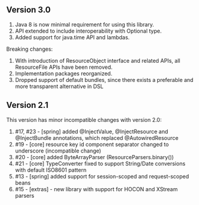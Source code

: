 Version 3.0
-----------
1. Java 8 is now minimal requirement for using this library.
2. API extended to include interoperability with Optional type.
3. Added support for java.time API and lambdas.

Breaking changes:

1. With introduction of ResourceObject interface and related APIs, all ResourceFile APIs have been removed.
3. Implementation packages reorganized.
4. Dropped support of default bundles, since there exists a preferable and more transparent alternative in DSL

Version 2.1
-----------
This version has minor incompatible changes with version 2.0:

1. \#17, #23 - [spring] added @InjectValue, @InjectResource and @InjectBundle annotations, which replaced @AutowiredResource
2. \#19 - [core] resource key id component separator changed to underscore (incompatible change)
3. \#20 - [core] added ByteArrayParser (ResourceParsers.binary())
4. \#21 - [core] TypeConverter fixed to support String/Date conversions with default ISO8601 pattern
5. \#13 - [spring] added support for session-scoped and request-scoped beans
6. \#15 - [extras] - new library with support for HOCON and XStream parsers